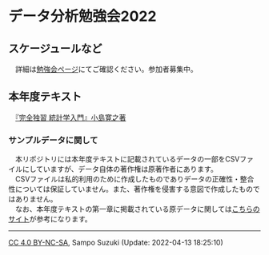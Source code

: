 データ分析勉強会2022
================

## スケージュールなど

　詳細は[勉強会ページ](https://sites.google.com/view/kanto-metrics/2022%E5%B9%B4%E5%BA%A6)にてご確認ください。参加者募集中。

## 本年度テキスト

　[『完全独習
統計学入門』小島寛之著](https://www.diamond.co.jp/book/9784478820094.html)

### サンプルデータに関して

　本リポジトリには本年度テキストに記載されているデータの一部をCSVファイルにしていますが、データ自体の著作権は原著作者にあります。  
　CSVファイルは私的利用のために作成したものでありデータの正確性・整合性については保証していません。また、著作権を侵害する意図で作成したものではありません。  
　なお、本年度テキストの第一章に掲載されている原データに関しては[こちらのサイト](http://goldenstate.cocolog-nifty.com/blog/2015/02/111pp2-8-19e6.html)が参考になります。

------------------------------------------------------------------------

[CC 4.0
BY-NC-SA](https://creativecommons.org/licenses/by-nc-sa/4.0/deed.ja),
Sampo Suzuki (Update: 2022-04-13 18:25:10)
